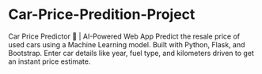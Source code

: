 # Car-Price-Predition-Project
Car Price Predictor 🚗 | AI-Powered Web App Predict the resale price of used cars using a Machine Learning model. Built with Python, Flask, and Bootstrap. Enter car details like year, fuel type, and kilometers driven to get an instant price estimate.

